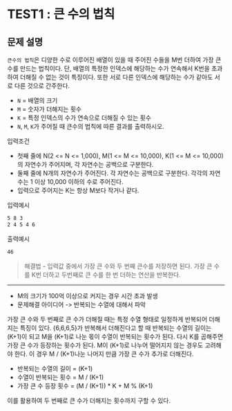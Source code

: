 # TEST1 : 큰 수의 법칙

## 문제 설명

`큰수의 법칙`은 디양한 수로 이루어진 배열이 있을 때 주어진 수들을 M번 더하여 가장 큰 수를 만드는 법칙이다. 단, 배열의 특정한 인덱스에 해당하는 수가 연속해서 K번을 초과하여 더해질 수 없는 것이 특징이다. 또한 서로 다른 인덱스에 해당하는 수가 같아도 서로 다른 것으로 간주한다.

* `N` = 배열의 크기
* `M` = 숫자가 더해지는 횟수
* `K` = 특정 인덱스의 수가 연속으로 더해질 수 있는 횟수
* `N`, `M`, `K`가 주어질 때 큰수의 법칙에 따른 결과를 출력하시오.

입력조건

* 첫째 줄에 N(2 <= N <= 1,000), M(1 <= M <= 10,000), K(1 <= M <= 10,000)의 자연수가 주어지며, 각 자연수는 공백으로 구분한다.
* 둘째 줄에 N개의 자연수가 주어진다. 각 자연수는 공백으로 구분한다. 각각의 자연수는 1 이상 10,000 이하의 수로 주어진다.
* 입력으로 주어지는 K는 항상 M보다 작거나 같다.

입력예시

```txt
5 8 3
2 4 5 4 6
```

출력예시

```txt
46
```

> 해결법 - 입력값 중에서 가장 큰 수와 두 번째 큰수를 저장하면 된다. 가장 큰 수를 K번 더하고 두번째로 큰 수를 한 번 더하는 연산을 반복한다.

---

* M의 크기가 100억 이상으로 커지는 경우 시간 초과 발생
* 문제해결 아이디어 -> 반복되는 수열에 대해서 파악

가장 큰 수와 두 번째로 큰 수가 더해질 때는 특정 수열 형태로 일정하게 반복되어 더해지는 특징이 있다. {6,6,6,5}가 반복해서 더해진다고 할 때 반복되는 수열의 길이는 (K+1)이 되고 M을 (K+1)로 나눈 몫이 수열이 반복되는 횟수가 된다. 다시 K를 곱해주면 가장 큰 수가 등장하는 횟수가 된다. M이 (K+1)로 나누어 떨어지지 않는 경우도 고려해야 한다. 이 경우 M / (K+1)나눈 나머지 만큼 가장 큰 수가 추가로 더해진다.

* 반복되는 수열의 길이 = (K+1)
* 수열이 반복되는 횟수 = M / (K+1)
* 가장 큰 수 등장 횟수 = (M / (K+1)) * K + M % (K+1)

이를 활용하여 두 번째로 큰 수가 더해지는 횟수까지 구할 수 있다.
